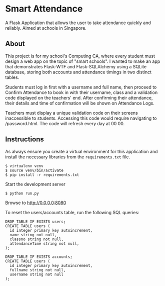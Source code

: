 # Smart Attendance
A Flask Application that allows the user to take attendance quickly and reliably. Aimed at schools in Singapore.

## About
This project is for my school's Computing CA, where every student must design a web app on the topic of "smart schools". I wanted to make an app that demonstrates Flask-WTF and Flask-SQLAlchemy using a SQLite database, storing both accounts and attendance timings in two distinct tables.

Students must log in first with a username and full name, then proceed to Confirm Attendance to book in with their username, class and a validation code displayed on the teachers' end. After confirming their attendance, their details and time of confirmation will be shown on Attendance Logs.

Teachers must display a unique validation code on their screens inaccessible to students. Accessing this code would require navigating to /password.html. The code will refresh every day at 00 00.

## Instructions
As always ensure you create a virtual environment for this application and install
the necessary libraries from the `requirements.txt` file.

```
$ virtualenv venv
$ source venv/bin/activate
$ pip install -r requirements.txt
```

Start the development server

```
$ python run.py
```

Browse to http://0.0.0.0:8080

To reset the users/accounts table, run the following SQL queries:
```
DROP TABLE IF EXISTS users;
CREATE TABLE users (
  id integer primary key autoincrement,
  name string not null,
  classno string not null,
  attendanceTime string not null,
);

DROP TABLE IF EXISTS accounts;
CREATE TABLE users (
  id integer primary key autoincrement,
  fullname string not null,
  username string not null
);
```
